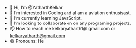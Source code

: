 - 👋 Hi, I’m @YatharthKelkar
- 👀 I’m interested in Coding and aI am a aviation enthusisast.
- 🌱 I’m currently learning JavaScript.
- 💞️ I’m looking to collaborate on on any programing projects.
- 📫 How to reach me kelkaryatharth1@ gmail.com or kelkaryatharth@gmail.com
- 😄 Pronouns: He


<!---
YatharthKelkar/YatharthKelkar is a ✨ special ✨ repository because its `README.md` (this file) appears on your GitHub profile.
You can click the Preview link to take a look at your changes.
--->
